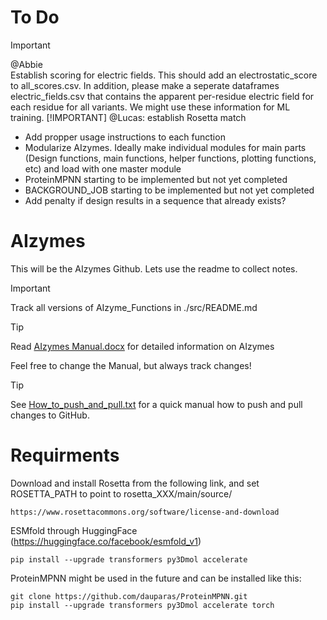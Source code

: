 # To Do
> [!IMPORTANT]
> @Abbie <br>
> Establish scoring for electric fields. This should add an electrostatic_score to all_scores.csv. In addition, please make a seperate dataframes electric_fields.csv that contains the apparent per-residue electric field for each residue for all variants. We might use these information for ML training.
> [!IMPORTANT]
> @Lucas: establish Rosetta match
- Add propper usage instructions to each function
- Modularize AIzymes. Ideally make individual modules for main parts (Design functions, main functions, helper functions, plotting functions, etc) and load with one master module
- ProteinMPNN starting to be implemented but not yet completed
- BACKGROUND_JOB starting to be implemented but not yet completed
- Add penalty if design results in a sequence that already exists? 

# AIzymes
This will be the AIzymes Github. Lets use the readme to collect notes.

> [!IMPORTANT]
> Track all versions of AIzyme_Functions in ./src/README.md

> [!TIP]
> Read [AIzymes Manual.docx](https://github.com/bunzela/AIzymes/blob/main/AIzymes%20Manual.docx) for detailed information on AIzymes
> 
> Feel free to change the Manual, but always track changes!

> [!TIP]
> See [How_to_push_and_pull.txt](https://github.com/bunzela/AIzymes/blob/main/How_to_push_and_pull.txt) for a quick manual how to push and pull changes to GitHub.

# Requirments
Download and install Rosetta from the following link, and set ROSETTA_PATH to point to rosetta_XXX/main/source/
```
https://www.rosettacommons.org/software/license-and-download
```
ESMfold through HuggingFace (https://huggingface.co/facebook/esmfold_v1)
```
pip install --upgrade transformers py3Dmol accelerate
```
ProteinMPNN might be used in the future and can be installed like this:
```
git clone https://github.com/dauparas/ProteinMPNN.git
pip install --upgrade transformers py3Dmol accelerate torch
```
